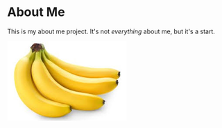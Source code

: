 # About Me

This is my about me project. It's not *everything* about me, but it's a start. 

![Picture of banana](banana.jpg)